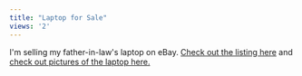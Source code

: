 ```yaml
---
title: "Laptop for Sale"
views: '2'
---
```

<p>I'm selling my father-in-law's laptop on eBay.  <a href="https://cgi.ebay.ca/ws/eBayISAPI.dll?ViewItem&amp;item=3478777605">Check out the listing here</a> and <a href="https://www.oatways.com/ebay/">check out pictures of the laptop here.</a></p>
